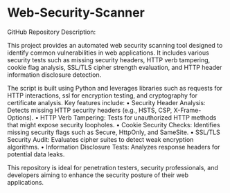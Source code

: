 # Web-Security-Scanner
GitHub Repository Description:

This project provides an automated web security scanning tool designed to identify common vulnerabilities in web applications. It includes various security tests such as missing security headers, HTTP verb tampering, cookie flag analysis, SSL/TLS cipher strength evaluation, and HTTP header information disclosure detection.

The script is built using Python and leverages libraries such as requests for HTTP interactions, ssl for encryption testing, and cryptography for certificate analysis. Key features include:
	•	Security Header Analysis: Detects missing HTTP security headers (e.g., HSTS, CSP, X-Frame-Options).
	•	HTTP Verb Tampering: Tests for unauthorized HTTP methods that might expose security loopholes.
	•	Cookie Security Checks: Identifies missing security flags such as Secure, HttpOnly, and SameSite.
	•	SSL/TLS Security Audit: Evaluates cipher suites to detect weak encryption algorithms.
	•	Information Disclosure Tests: Analyzes response headers for potential data leaks.

This repository is ideal for penetration testers, security professionals, and developers aiming to enhance the security posture of their web applications.
